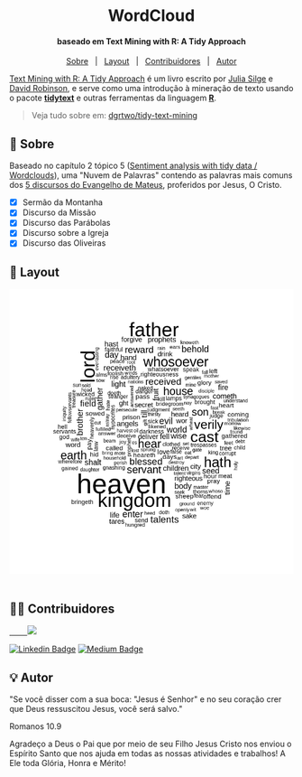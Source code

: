 <h1 align="center">
        WordCloud
</h1>

<h4 align="center">
  baseado em Text Mining with R: A Tidy Approach
</h4>

<p align="center">
 <a href="#memo-Sobre">Sobre</a> &nbsp; | &nbsp;
 <a href="#art-Layout">Layout</a> &nbsp; | &nbsp;
 <a href="#man_technologist-Contribuidores">Contribuidores</a> &nbsp; | &nbsp;
 <a href="#bulb-Autor">Autor</a>
</p>


<p align="left">
  <a href="https://www.tidytextmining.com/">Text Mining with R: A Tidy Approach</a> é um livro escrito por <a href="https://github.com/juliasilge"> 
  Julia Silge</a> e <a href="https://github.com/dgrtwo">David Robinson<a/>, e serve como uma introdução à mineração de texto usando o pacote 
  <b><a href="https://github.com/juliasilge/tidytext">tidytext</a></b> e outras ferramentas da linguagem
  <b><a href="https://www.r-project.org/">R</a></b>.
<p/>

> Veja tudo sobre em: [dgrtwo/tidy-text-mining](https://github.com/dgrtwo/tidy-text-mining)

## :memo: Sobre

Baseado no capítulo 2 tópico 5 ([Sentiment analysis with tidy data / Wordclouds](https://www.tidytextmining.com/sentiment.html#wordclouds)), uma 
"Nuvem de Palavras" contendo as palavras mais comuns dos [5 discursos do Evangelho de Mateus](https://pt.wikipedia.org/wiki/Cinco_discursos_de_Mateus), proferidos por Jesus, O Cristo.
  
- [x] Sermão da Montanha
- [x] Discurso da Missão
- [x] Discurso das Parábolas
- [x] Discurso sobre a Igreja
- [x] Discurso das Oliveiras

## :art: Layout

<p align="center">
<img alt="screenshot_WordCloud" width="710" src="https://raw.githubusercontent.com/lipebol/WordCloud/main/text_mining_with_R/screenshot/WordCloud.png">
  &nbsp;&nbsp;&nbsp;&nbsp;
</p>

## :man_technologist: Contribuidores

<a href="https://github.com/lipebol">
  &nbsp;&nbsp;
  &nbsp;&nbsp;
  &nbsp;
        <img src="https://avatars.githubusercontent.com/u/72844312?v=4" width="140px;"/>
</a>

[![Linkedin Badge](https://img.shields.io/badge/-LinkedIn-blue?style=for-the-badge&logo=Linkedin&logoColor=white)](https://www.linkedin.com/in/lipebol/) 
[![Medium Badge](https://img.shields.io/badge/-Medium-000000?style=for-the-badge&logo=Medium&logoColor=white)]()

## :bulb: Autor

"Se você disser com a sua boca: "Jesus é Senhor" e no seu coração crer que Deus ressuscitou Jesus, você será salvo."

Romanos 10.9



Agradeço a Deus o Pai que por meio de seu Filho Jesus Cristo nos enviou o Espírito Santo que nos ajuda em todas as nossas atividades e trabalhos!
A Ele toda Glória, Honra e Mérito!
